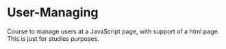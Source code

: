 # User-Managing

Course to manage users at a JavaScript page, with support of a html page. This is just for studies purposes.
